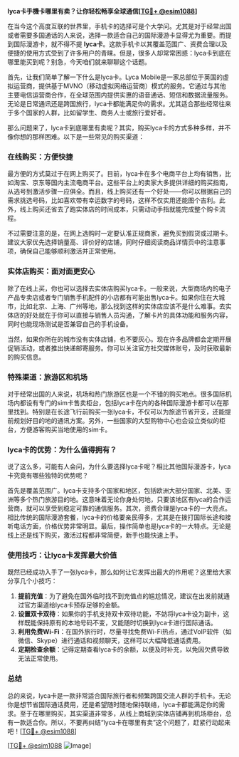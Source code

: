 **lyca卡手機卡哪里有卖？让你轻松畅享全球通信[[TG💪+ @esim1088](https://t.me/s/esim1088)]**

在当今这个高度互联的世界里，手机卡的选择可是个大学问。尤其是对于经常出国或者需要多国通话的人来说，选择一款适合自己的国际漫游卡显得尤为重要。而提到国际漫游卡，就不得不提 **lyca卡**。这款手机卡以其覆盖范围广、资费合理以及便捷的使用方式受到了许多用户的青睐。但是，很多人却常常困惑：lyca卡到底在哪里能买到呢？别急，今天咱们就来聊聊这个话题。

首先，让我们简单了解一下什么是lyca卡。Lyca Mobile是一家总部位于英国的虚拟运营商，提供基于MVNO（移动虚拟网络运营商）模式的服务。它通过与其他主要电信运营商合作，在全球范围内提供实惠的语音通话、短信和数据流量服务。无论是日常通讯还是跨国旅行，lyca卡都能满足你的需求。尤其适合那些经常往来于多个国家的人群，比如留学生、商务人士或旅行爱好者。

那么问题来了，lyca卡到底哪里有卖呢？其实，购买lyca卡的方式多种多样，并不像你想的那样困难。以下是一些常见的购买渠道：

### 在线购买：方便快捷

最方便的方式莫过于在网上购买了。目前，lyca卡在多个电商平台上均有销售，比如淘宝、京东等国内主流电商平台。这些平台上的卖家大多提供详细的购买指南，从选号到激活步骤一应俱全。而且，线上购买还有一个好处——你可以根据自己的需求挑选号码，比如喜欢带有幸运数字的号码，这样不仅实用还能图个吉利。此外，线上购买还省去了跑实体店的时间成本，只需动动手指就能完成整个购卡流程。

不过需要注意的是，在网上选购时一定要认准正规商家，避免买到假货或过期卡。建议大家优先选择销量高、评价好的店铺，同时仔细阅读商品详情页中的注意事项，确保自己能够顺利激活并正常使用。

### 实体店购买：面对面更安心

除了在线上买，你也可以选择去实体店购买lyca卡。一般来说，大型商场内的电子产品专卖店或者专门销售手机配件的小店都有可能出售lyca卡。如果你住在大城市，比如北京、上海、广州等地，那么找到这样的实体店应该不是什么难事。去实体店的好处就在于你可以直接与销售人员沟通，了解卡片的具体功能和服务内容，同时也能现场测试是否兼容自己的手机设备。

当然，如果你所在的城市没有实体店铺，也不要灰心。现在许多品牌都会定期开展促销活动，或者推出快递邮寄服务。你可以关注官方社交媒体账号，及时获取最新的购买信息。

### 特殊渠道：旅游区和机场

对于经常出国的人来说，机场和热门旅游区也是一个不错的购买地点。很多国际机场内都设有专门的sim卡售卖柜台，包括lyca卡在内的各种国际漫游卡都可以在那里找到。特别是在长途飞行前购买一张lyca卡，不仅可以为旅途节省开支，还能提前规划好目的地的通讯方案。另外，一些国家的大型购物中心也会设立类似的柜台，方便游客购买当地使用的sim卡。

### lyca卡的优势：为什么值得拥有？

说了这么多，可能有人会问，为什么要选择lyca卡呢？相比其他国际漫游卡，lyca卡究竟有哪些独特的优势呢？

首先是覆盖范围广。lyca卡支持多个国家和地区，包括欧洲大部分国家、北美、亚洲等多个热门旅游目的地。这意味着无论你身处何地，只要该地区有lyca的合作运营商，就可以享受到稳定可靠的通信服务。其次，资费合理是lyca卡的一大亮点。相比传统的国际漫游套餐，lyca卡的价格要亲民得多，尤其是在拨打国际长途和接听电话方面，价格优势非常明显。最后，操作简单也是lyca卡的一大特点。无论是线上还是线下购买，激活过程都非常简便，新手也能快速上手。

### 使用技巧：让lyca卡发挥最大价值

既然已经成功入手了一张lyca卡，那么如何让它发挥出最大的作用呢？这里给大家分享几个小技巧：

1. **提前充值**：为了避免在国外临时找不到充值点的尴尬情况，建议在出发前就通过官方渠道给lyca卡预存足够的金额。
2. **设置双卡双待**：如果你的手机支持双卡双待功能，不妨将lyca卡设为副卡，这样既能保持原有的本地号码不变，又能随时切换到lyca卡进行国际通话。
3. **利用免费Wi-Fi**：在国外旅行时，尽量寻找免费Wi-Fi热点，通过VoIP软件（如微信、Skype）进行通话和视频聊天，这样可以大幅降低通话费用。
4. **定期检查余额**：记得定期查看lyca卡的余额，以便及时补充，以免因欠费导致无法正常使用。

### 总结

总的来说，lyca卡是一款非常适合国际旅行者和频繁跨国交流人群的手机卡。无论你是想节省国际通话费用，还是希望随时随地保持联络，lyca卡都能满足你的需求。至于在哪里购买，其实渠道非常多，从线上商城到实体店铺再到机场柜台，总有一款适合你。所以，不要再纠结“lyca卡在哪里有卖”这个问题了，赶紧行动起来吧！[[TG💪+ @esim1088](https://t.me/s/esim1088)]

[[TG💪+ @esim1088](https://t.me/s/esim1088) ![Image](https://i.postimg.cc/4NQfJmqS/Snipaste-2025-05-13-00-14-12.png)]